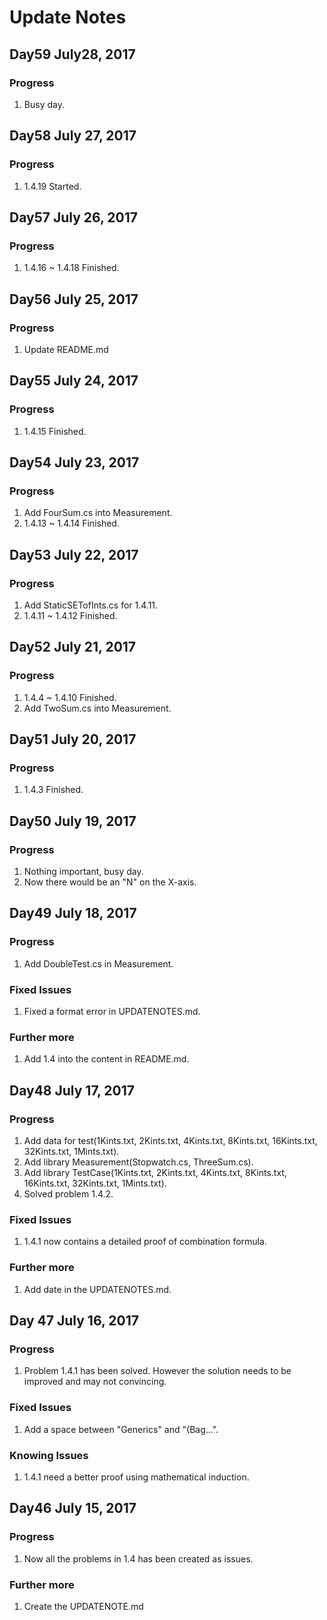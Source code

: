 # Update Notes

## Day59	July28, 2017

### Progress

1. Busy day.



## Day58	July 27, 2017

### Progress

1. 1.4.19 Started.



## Day57	July 26, 2017

### Progress

1. 1.4.16 ~ 1.4.18 Finished.





## Day56	July 25, 2017

### Progress

1. Update README.md





## Day55	July 24, 2017

### Progress

1. 1.4.15 Finished.





## Day54	July 23, 2017

### Progress

1. Add FourSum.cs into Measurement.
2. 1.4.13 ~ 1.4.14 Finished.





## Day53	July 22, 2017

### Progress

1. Add StaticSETofInts.cs for 1.4.11.
2. 1.4.11 ~ 1.4.12 Finished.





## Day52	July 21, 2017

### Progress

1. 1.4.4 ~ 1.4.10 Finished.
2. Add TwoSum.cs into Measurement.





## Day51	July 20, 2017

### Progress

1. 1.4.3 Finished.





## Day50	July 19, 2017

### Progress

1. Nothing important, busy day.
2. Now there would be an "N" on the X-axis.





## Day49	July 18, 2017

### Progress

1. Add DoubleTest.cs in Measurement.

### Fixed Issues

1. Fixed a format error in UPDATENOTES.md.

### Further more

1. Add 1.4 into the content in README.md.





## Day48	July 17, 2017

### Progress

1. Add data for test(1Kints.txt, 2Kints.txt, 4Kints.txt, 8Kints.txt, 16Kints.txt, 32Kints.txt, 1Mints.txt).
2. Add library Measurement(Stopwatch.cs, ThreeSum.cs).
3. Add library TestCase(1Kints.txt, 2Kints.txt, 4Kints.txt, 8Kints.txt, 16Kints.txt, 32Kints.txt, 1Mints.txt).
4. Solved problem 1.4.2.

### Fixed Issues

1. 1.4.1 now contains a detailed proof of combination formula.

### Further more

1. Add date in the UPDATENOTES.md.





## Day 47	July 16, 2017

### Progress

1. Problem 1.4.1 has been solved. However the solution needs to be improved and may not convincing.

### Fixed Issues

1. Add a space between "Generics" and "(Bag...".

### Knowing Issues

1. 1.4.1 need a better proof using mathematical induction.





## Day46	July 15, 2017

### Progress

1. Now all the problems in 1.4 has been created as issues.

### Further more

1. Create the UPDATENOTE.md